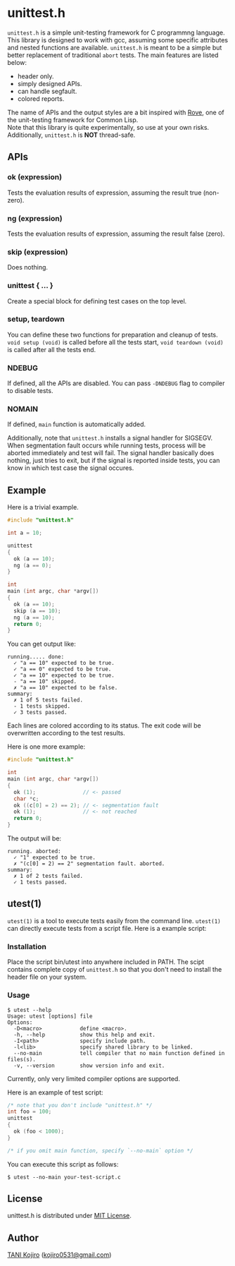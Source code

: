 # unittest.h
`unittest.h` is a simple unit-testing framework for C programmng language.  
This library is designed to work with gcc, assuming some specific attributes and nested functions are available.
`unittest.h` is meant to be a simple but better replacement of traditional `abort` tests.
The main features are listed below:

- header only.
- simply designed APIs.
- can handle segfault.
- colored reports.

The name of APIs and the output styles are a bit inspired with [Rove](github.com/fukamachi/rove), one of the unit-testing framework for Common Lisp.  
Note that this library is quite experimentally, so use at your own risks.
Additionally, `unittest.h` is **NOT** thread-safe.

## APIs

### ok (expression)
Tests the evaluation results of expression, assuming the result true (non-zero).

### ng (expression)
Tests the evaluation results of expression, assuming the result false (zero).

### skip (expression)
Does nothing.

### unittest { ... }
Create a special block for defining test cases on the top level.

### setup, teardown
You can define these two functions for preparation and cleanup of tests.
`void setup (void)` is called before all the tests start, `void teardown (void)` is called after all the tests end.

### NDEBUG
If defined, all the APIs are disabled. 
You can pass `-DNDEBUG` flag to compiler to disable tests.

### NOMAIN
If defined, `main` function is automatically added. 

Additionally, note that `unittest.h` installs a signal handler for SIGSEGV. When segmentation fault occurs while running tests, process will be aborted immediately and test will fail. The signal handler basically does nothing, just tries to exit, but if the signal is reported inside tests, you can know in which test case the signal occures.

## Example
Here is a trivial example.

```:.c
#include "unittest.h"

int a = 10;

unittest
{
  ok (a == 10);
  ng (a == 0);
}

int
main (int argc, char *argv[])
{
  ok (a == 10);
  skip (a == 10);
  ng (a == 10);
  return 0;
}
```

You can get output like:

```:
running..... done:
  ✓ "a == 10" expected to be true.
  ✓ "a == 0" expected to be true.
  ✓ "a == 10" expected to be true.
  - "a == 10" skipped.
  ✗ "a == 10" expected to be false.
summary:
  ✗ 1 of 5 tests failed.
  - 1 tests skipped.
  ✓ 3 tests passed.
```

Each lines are colored according to its status.
The exit code will be overwritten according to the test results.  

Here is one more example:

```:.c
#include "unittest.h"

int
main (int argc, char *argv[])
{
  ok (1);               // <- passed
  char *c;
  ok ((c[0] = 2) == 2); // <- segmentation fault
  ok (1);               // <- not reached
  return 0;
}
```

The output will be:

```
running. aborted:
  ✓ "1" expected to be true.
  ✗ "(c[0] = 2) == 2" segmentation fault. aborted.
summary:
  ✗ 1 of 2 tests failed.
  ✓ 1 tests passed.
```

## utest(1)
`utest(1)` is a tool to execute tests easily from the command line. `utest(1)` can directly execute tests from a script file.
Here is a example script:

### Installation
Place the script bin/utest into anywhere included in PATH. The scipt contains complete copy of `unittest.h` so that you don't need to install the header file on your system.

### Usage

```
$ utest --help
Usage: utest [options] file
Options:
  -D<macro>            define <macro>.
  -h, --help           show this help and exit.
  -I<path>             specify include path.
  -l<lib>              specify shared library to be linked.
  --no-main            tell compiler that no main function defined in files(s).
  -v, --version        show version info and exit.
```

Currently, only very limited compiler options are supported.

Here is an example of test script:

```:.c
/* note that you don't include "unittest.h" */
int foo = 100;
unittest
{
  ok (foo < 1000);
}

/* if you omit main function, specify `--no-main` option */
```

You can execute this script as follows:

```
$ utest --no-main your-test-script.c
```

## License
unittest.h is distributed under [MIT License](LICENSE).

## Author
[TANI Kojiro](https://github.com/koji-kojiro) (kojiro0531@gmail.com) 
